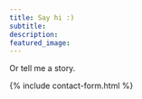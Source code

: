 ```yaml
---
title: Say hi :)
subtitle: 
description:
featured_image:
---
```


Or tell me a story.

{% include contact-form.html %}

